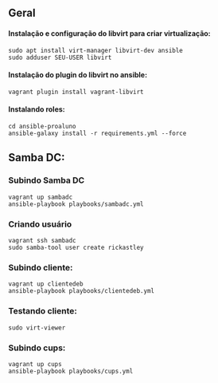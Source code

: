 ## Geral

#### Instalação e configuração do libvirt para criar virtualização:

    sudo apt install virt-manager libvirt-dev ansible
    sudo adduser SEU-USER libvirt

#### Instalação do plugin do libvirt no ansible:

    vagrant plugin install vagrant-libvirt

#### Instalando roles:

    cd ansible-proaluno
    ansible-galaxy install -r requirements.yml --force

## Samba DC:

### Subindo Samba DC

    vagrant up sambadc
    ansible-playbook playbooks/sambadc.yml

### Criando usuário

    vagrant ssh sambadc
    sudo samba-tool user create rickastley

### Subindo cliente:

    vagrant up clientedeb
    ansible-playbook playbooks/clientedeb.yml

### Testando cliente:

    sudo virt-viewer

### Subindo cups:

    vagrant up cups
    ansible-playbook playbooks/cups.yml
